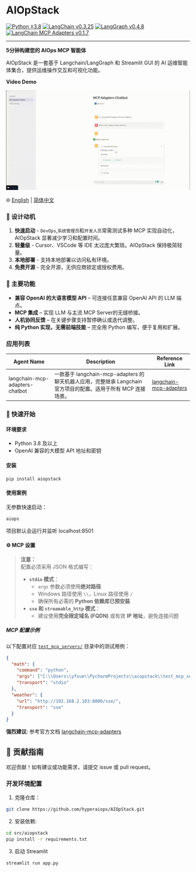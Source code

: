 # AIOpStack

[![Python ≥3.8](https://img.shields.io/badge/python-3.8%2B-brightgreen.svg)](https://www.python.org/)
[![LangChain v0.3.25](https://img.shields.io/badge/LangChain-0.3.25-blue.svg)](https://pypi.org/project/langchain/)
[![LangGraph v0.4.8](https://img.shields.io/badge/LangGraph-0.4.8-orange.svg)](https://pypi.org/project/langgraph/)
[![LangChain MCP Adapters v0.1.7](https://img.shields.io/badge/LangChain--MCP--Adapters-0.1.7-purple.svg)](https://pypi.org/project/langchain-mcp-adapters/)

---
**5分钟构建您的 AIOps MCP 智能体**

AIOpStack 是一套基于 Langchain/LangGraph 和 Streamlit GUI 的 AI 运维智能体集合，提供运维操作交互和可视化功能。

**Video Demo**

![Demo Video](media/demo_en.gif)

🌐 [English](README.md) | [简体中文](README.zh.md)

### 🎯 设计动机

1. **快速启动** - `DevOps`,`系统管理员`和`开发人员`常需测试多种 MCP 实现自动化，AIOpStack 显著减少学习和配置时间。  
2. **轻量级** - Cursor、VSCode 等 IDE 太过庞大繁琐。AIOpStack 保持极简轻量。  
3. **本地部署** - 支持本地部署以访问私有环境。  
4. **免费开源** - 完全开源，无供应商锁定或授权费用。

### 🚀 主要功能

- **兼容 OpenAI 的大语言模型 API** – 可连接任意兼容 OpenAI API 的 LLM 端点。  
- **MCP 集成** – 实现 LLM 与主流 MCP Server的无缝桥接。  
- **人机协同反馈** – 在关键步骤支持暂停确认或迭代调整。  
- **纯 Python 实现，无需前端技能** – 完全用 Python 编写，便于复用和扩展。

### 应用列表
| Agent Name                     | Description                                                                 | Reference Link                                                                                          |
|--------------------------------|-----------------------------------------------------------------------------|----------------------------------------------------------------------------------------------------------|
| langchain-mcp-adapters-chatbot | 一款基于 langchain-mcp-adapters 的聊天机器人应用，完整继承 Langchain 官方项目的配置。适用于所有 MCP 连接场景。 | [langchain-mcp-adapters](https://github.com/langchain-ai/langchain-mcp-adapters/blob/main/README.md)    |


### 📖 快速开始

#### 环境要求

- Python 3.8 及以上  
- OpenAI 兼容的大模型 API 地址和密钥

#### 安装

```bash
pip install aiopstack
```

#### 使用案例
无参数快速启动：
```bash
aiops
```
项目默认会运行并监听 localhost:8501

#### ⚙️ MCP 设置

> **注意：**  
> 配置必须采用 JSON 格式编写：  
> - **`stdio` 模式**：  
>   - `args` 参数必须使用**绝对路径**  
>   - Windows 路径使用 `\\`，Linux 路径使用 `/`  
>   - 确保所有必需的 **Python 依赖库已预安装**  
> - **`sse` 和 `streamable_http` 模式**：  
>   - 建议使用**完全限定域名 (FQDN)** 或有效 **IP 地址**，避免连接问题  

##### MCP 配置示例  
以下配置对应 [`test_mcp_servers/`](./test_mcp_servers/) 目录中的测试用例：
```json
{
  "math": {
    "command": "python",
    "args": ["C:\\Users\\yfxue\\PycharmProjects\\aiopstack\\test_mcp_server\\math_server.py"],
    "transport": "stdio"
  },
  "weather": {
    "url": "http://192.168.2.103:8000/sse/",
    "transport": "sse"
  }
}
```

**强烈建议**: 参考官方文档 [langchain-mcp-adapters](https://github.com/langchain-ai/langchain-mcp-adapters/blob/main/README.md)

## 🤝 贡献指南

欢迎贡献！如有建议或功能需求，请提交 issue 或 pull request。

### 开发环境配置

1. 克隆仓库：

```bash
git clone https://github.com/hyperaiops/AIOpStack.git
```

2. 安装依赖:

```bash
cd src/aiopstack
pip install -r requirements.txt
```

3. 启动 Streamlit
```bash
streamlit run app.py
```
